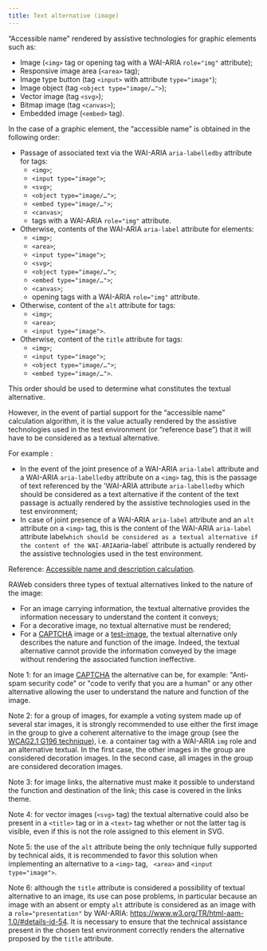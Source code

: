 ```yaml
---
title: Text alternative (image)
---
```


“Accessible name” rendered by assistive technologies for graphic elements such as:

- Image (`<img>` tag or opening tag with a WAI-ARIA `role="img"` attribute);
- Responsive image area (`<area>` tag);
- Image type button (tag `<input>` with attribute `type="image"`);
- Image object (tag `<object type="image/…">`);
- Vector image (tag `<svg>`);
- Bitmap image (tag `<canvas>`);
- Embedded image (`<embed>` tag).

In the case of a graphic element, the “accessible name” is obtained in the following order:

- Passage of associated text via the WAI-ARIA `aria-labelledby` attribute for tags:
  - `<img>`;
  - `<input type="image">`;
  - `<svg>`;
  - `<object type="image/…">`;
  - `<embed type="image/…">`;
  - `<canvas>`;
  - tags with a WAI-ARIA `role="img"` attribute.
- Otherwise, contents of the WAI-ARIA `aria-label` attribute for elements:
  - `<img>`;
  - `<area>`;
  - `<input type="image">`;
  - `<svg>`;
  - `<object type="image/…">`;
  - `<embed type="image/…">`;
  - `<canvas>`;
  - opening tags with a WAI-ARIA `role="img"` attribute.
- Otherwise, content of the `alt` attribute for tags:
  - `<img>`;
  - `<area>`;
  - `<input type="image">`.
- Otherwise, content of the `title` attribute for tags:
  - `<img>`;
  - `<input type="image">`;
  - `<object type="image/…">`;
  - `<embed type="image/…">`.

This order should be used to determine what constitutes the textual alternative.

However, in the event of partial support for the “accessible name” calculation algorithm, it is the value actually rendered by the assistive technologies used in the test environment (or “reference base”) that it will have to be considered as a textual alternative.

For example :

- In the event of the joint presence of a WAI-ARIA `aria-label` attribute and a WAI-ARIA `aria-labelledby` attribute on a `<img>` tag, this is the passage of text referenced by the 'WAI-ARIA attribute `aria-labelledby` which should be considered as a text alternative if the content of the text passage is actually rendered by the assistive technologies used in the test environment;
- In case of joint presence of a WAI-ARIA `aria-label` attribute and an `alt` attribute on a `<img>` tag, this is the content of the WAI-ARIA `aria-label` attribute label` which should be considered as a textual alternative if the content of the WAI-ARIA `aria-label` attribute is actually rendered by the assistive technologies used in the test environment.

Reference: <span lang="en">[Accessible name and description calculation](https://www.w3.org/TR/html-aam-1.0/#accessible-name-and-description-computation)</span >.

RAWeb considers three types of textual alternatives linked to the nature of the image:

- For an image carrying information, the textual alternative provides the information necessary to understand the content it conveys;
- For a decorative image, no textual alternative must be rendered;
- For a [CAPTCHA](#captcha) image or a [test-image](#test-image), the textual alternative only describes the nature and function of the image. Indeed, the textual alternative cannot provide the information conveyed by the image without rendering the associated function ineffective.

Note 1: for an image [CAPTCHA](#captcha) the alternative can be, for example: "Anti-spam security code" or "code to verify that you are a human" or any other alternative allowing the user to understand the nature and function of the image.

Note 2: for a group of images, for example a voting system made up of several star images, it is strongly recommended to use either the first image in the group to give a coherent alternative to the image group (see the [WCAG2.1 G196 technique](https://www.w3.org/WAI/WCAG21/Techniques/general/G196)), i.e. a container tag with a WAI-ARIA `img` role and an alternative textual. In the first case, the other images in the group are considered decoration images. In the second case, all images in the group are considered decoration images.

Note 3: for image links, the alternative must make it possible to understand the function and destination of the link; this case is covered in the links theme.

Note 4: for vector images (`<svg>` tag) the textual alternative could also be present in a `<title>` tag or in a `<text>` tag whether or not the latter tag is visible, even if this is not the role assigned to this element in SVG.

Note 5: the use of the `alt` attribute being the only technique fully supported by technical aids, it is recommended to favor this solution when implementing an alternative to a `<img>` tag, ` <area>` and `<input type="image">`.

Note 6: although the `title` attribute is considered a possibility of textual alternative to an image, its use can pose problems, in particular because an image with an absent or empty `alt` attribute is considered as an image with a `role="presentation"` by WAI-ARIA: <https://www.w3.org/TR/html-aam-1.0/#details-id-54>. It is necessary to ensure that the technical assistance present in the chosen test environment correctly renders the alternative proposed by the `title` attribute.
